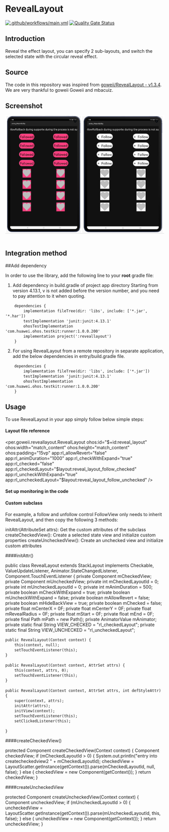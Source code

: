 # RevealLayout

[![.github/workflows/main.yml](https://github.com/applibgroup/RevealLayout/actions/workflows/main.yml/badge.svg)](https://github.com/applibgroup/RevealLayout/actions/workflows/main.yml)
[![Quality Gate Status](https://sonarcloud.io/api/project_badges/measure?project=applibgroup_RevealLayout&metric=alert_status)](https://sonarcloud.io/summary/new_code?id=applibgroup_RevealLayout)

## Introduction

Reveal the effect layout, you can specify 2 sub-layouts, and switch the selected state with the circular reveal effect.

## Source

The code in this repository was inspired from [goweii/RevealLayout - v1.3.4](https://github.com/goweii/RevealLayout). 
We are very thankful to goweii Goweii and mbacuiz.

## Screenshot

![Layout_ability_main](Images/RevealLayoutDemoImage.png)
&nbsp;&nbsp;&nbsp;&nbsp;&nbsp;&nbsp;&nbsp;&nbsp;&nbsp;&nbsp;&nbsp;&nbsp;&nbsp;&nbsp;&nbsp;&nbsp;

## Integration method

##Add dependency

In order to use the library, add the following line to your **root** gradle file:


1. Add dependency in build.gradle of project app directory
Starting from version 4.13.1, v is not added before the version number, and you need to pay attention to it when 
quoting.
```
    dependencies {
        implementation fileTree(dir: 'libs', include: ['*.jar', '*.har'])
        testImplementation 'junit:junit:4.13.1'
        ohosTestImplementation 'com.huawei.ohos.testkit:runner:1.0.0.200'
        implementation project(':reveallayout')
    }
```
2. For using RevealLayout from a remote repository in separate application, add the below dependencies in 
entry/build.gradle file.
```
    dependencies {
        implementation fileTree(dir: 'libs', include: ['*.jar'])
        testImplementation 'junit:junit:4.13.1'
        ohosTestImplementation 'com.huawei.ohos.testkit:runner:1.0.0.200'
    }
``` 

## Usage

To use RevealLayout in your app simply follow below simple steps:

#### Layout file reference

<per.goweii.reveallayout.RevealLayout
                ohos:id="$+id:reveal_layout"
                ohos:width="match_content"
                ohos:height="match_content"
                ohos:padding="15vp"
                app:rl_allowRevert="false"
                app:rl_animDuration="1000"
                app:rl_checkWithExpand="true"
                app:rl_checked="false"
                app:rl_checkedLayout="$layout:reveal_layout_follow_checked"
                app:rl_uncheckWithExpand="true"
                app:rl_uncheckedLayout="$layout:reveal_layout_follow_unchecked" />

#### Set up monitoring in the code

#### Custom subclass

For example, a follow and unfollow control FollowView only needs to inherit RevealLayout, and then copy the following 
3 methods:

initAttr(AttributeSet attrs): Get the custom attributes of the subclass
createCheckedView(): Create a selected state view and initialize custom properties
createUncheckedView(): Create an unchecked view and initialize custom attributes

####initAttr()

public class RevealLayout extends StackLayout implements Checkable, ValueUpdateListener, Animator.StateChangedListener,
        Component.TouchEventListener {
    private Component mCheckedView;
    private Component mUncheckedView;
    private int mCheckedLayoutId = 0;
    private int mUncheckedLayoutId = 0;
    private int mAnimDuration = 500;
    private boolean mCheckWithExpand = true;
    private boolean mUncheckWithExpand = false;
    private boolean mAllowRevert = false;
    private boolean mHideBackView = true;
    private boolean mChecked = false;
    private float mCenterX = 0F;
    private float mCenterY = 0F;
    private float mRevealRadius = 0F;
    private float mStart = 0F;
    private float mEnd = 0F;
    private final Path mPath = new Path();
    private AnimatorValue mAnimator;
    private static final String VIEW_CHECKED = "rl_checkedLayout";
    private static final String VIEW_UNCHECKED = "rl_uncheckedLayout";

    public RevealLayout(Context context) {
        this(context, null);
        setTouchEventListener(this);
    }

    public RevealLayout(Context context, AttrSet attrs) {
        this(context, attrs, 0);
        setTouchEventListener(this);
    }

    public RevealLayout(Context context, AttrSet attrs, int defStyleAttr) {
        super(context, attrs);
        initAttr(attrs);
        initView(context);
        setTouchEventListener(this);
        setClickedListener(this);

    }

####createCheckedView()

protected Component createCheckedView(Context context) {
        Component checkedView;
        if (mCheckedLayoutId > 0) {
            System.out.println("entry into createcheckedview2 " + mCheckedLayoutId);
            checkedView = LayoutScatter.getInstance(getContext()).parse(mCheckedLayoutId, null, false);
        } else {
            checkedView = new Component(getContext());
        }
        return checkedView;
    }

####createUncheckedView

protected Component createUncheckedView(Context context) {
        Component uncheckedView;
        if (mUncheckedLayoutId > 0) {
            uncheckedView = LayoutScatter.getInstance(getContext()).parse(mUncheckedLayoutId, this,
                    false);
        } else {
            uncheckedView = new Component(getContext());
        }
        return uncheckedView;
    }
